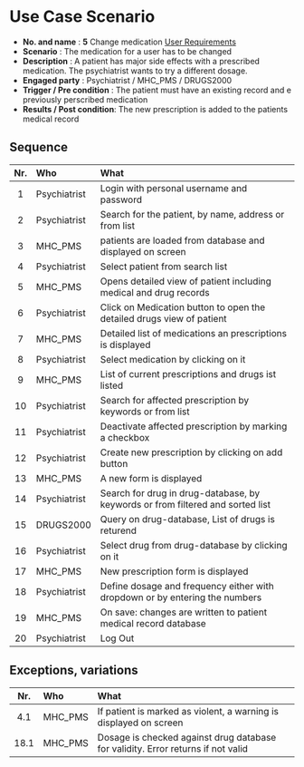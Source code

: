 # Use Case Scenario

* **No. and name**            : **5** Change medication [User Requirements](https://github.com/fabaff/ch.bfh.bti7081.s2013.white/blob/master/ch.bfh.bti7081.s2013.white/doc/cs01/task04/requirements_document/requirements-document.md#5-change-medication)
* **Scenario**                : The medication for a user has to be changed
* **Description**             : A patient has major side effects with a prescribed medication. The psychiatrist wants to try a different dosage.
* **Engaged party**           : Psychiatrist / MHC_PMS / DRUGS2000
* **Trigger / Pre condition** : The patient must have an existing record and e previously perscribed medication
* **Results / Post condition**: The new prescription is added to the patients medical record

## Sequence

| Nr.  | Who     | What |
|:----:|:--------|:-----|
| 1    |Psychiatrist  |Login with personal username and password  |
| 2    |Psychiatrist  |Search for the patient, by name, address or from list  |
| 3    |MHC_PMS       |patients are loaded from database and displayed on screen
| 4    |Psychiatrist  |Select patient from search list  |
| 5    |MHC_PMS       |Opens detailed view of patient including medical and drug records  |
| 6    |Psychiatrist  |Click on Medication button to open the detailed drugs view of patient  |
| 7    |MHC_PMS       |Detailed list of medications an prescriptions is displayed  |
| 8    |Psychiatrist  |Select medication by clicking on it |
| 9    |MHC_PMS       |List of current prescriptions and drugs ist listed  |
| 10    |Psychiatrist  |Search for affected prescription by keywords or from list  |
| 11   |Psychiatrist  |Deactivate affected prescription by marking a checkbox  |
| 12   |Psychiatrist  |Create new prescription by clicking on add button |
| 13   |MHC_PMS       |A new form is displayed  |
| 14   |Psychiatrist  |Search for drug in drug-database, by keywords or from filtered and sorted list  |
| 15   |DRUGS2000     |Query on drug-database, List of drugs is returend  |
| 16   |Psychiatrist  |Select drug from drug-database by clicking on it  |
| 17   |MHC_PMS       |New prescription form is displayed  |
| 18   |Psychiatrist  |Define dosage and frequency either with dropdown or by entering the numbers  |
| 19   |MHC_PMS  |On save: changes are written to patient medical record database  |
| 20   |Psychiatrist  |Log Out   |

## Exceptions, variations

| Nr.  | Who     | What |
|:----:|:--------|:-----|
| 4.1   |MHC_PMS  |If patient is marked as violent, a warning is displayed on screen  |
| 18.1    |MHC_PMS  |Dosage is checked against drug database for validity. Error returns if not valid  |



